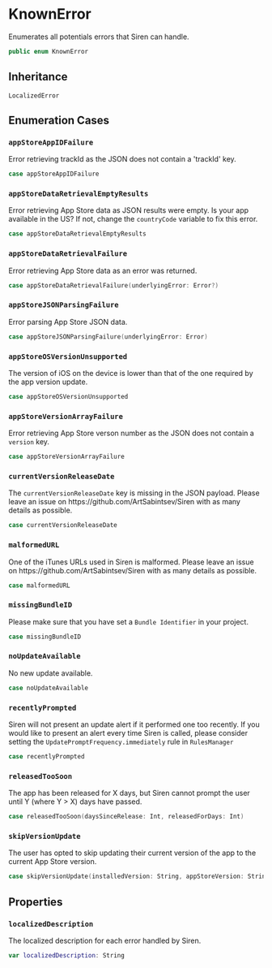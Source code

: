 # KnownError

Enumerates all potentials errors that Siren can handle.

``` swift
public enum KnownError
```

## Inheritance

`LocalizedError`

## Enumeration Cases

### `appStoreAppIDFailure`

Error retrieving trackId as the JSON does not contain a 'trackId' key.

``` swift
case appStoreAppIDFailure
```

### `appStoreDataRetrievalEmptyResults`

Error retrieving App Store data as JSON results were empty. Is your app available in the US? If not, change the `countryCode` variable to fix this error.

``` swift
case appStoreDataRetrievalEmptyResults
```

### `appStoreDataRetrievalFailure`

Error retrieving App Store data as an error was returned.

``` swift
case appStoreDataRetrievalFailure(underlyingError: Error?)
```

### `appStoreJSONParsingFailure`

Error parsing App Store JSON data.

``` swift
case appStoreJSONParsingFailure(underlyingError: Error)
```

### `appStoreOSVersionUnsupported`

The version of iOS on the device is lower than that of the one required by the app version update.

``` swift
case appStoreOSVersionUnsupported
```

### `appStoreVersionArrayFailure`

Error retrieving App Store verson number as the JSON does not contain a `version` key.

``` swift
case appStoreVersionArrayFailure
```

### `currentVersionReleaseDate`

The `currentVersionReleaseDate` key is missing in the JSON payload. Please leave an issue on https:​//github.com/ArtSabintsev/Siren with as many details as possible.

``` swift
case currentVersionReleaseDate
```

### `malformedURL`

One of the iTunes URLs used in Siren is malformed. Please leave an issue on https:​//github.com/ArtSabintsev/Siren with as many details as possible.

``` swift
case malformedURL
```

### `missingBundleID`

Please make sure that you have set a `Bundle Identifier` in your project.

``` swift
case missingBundleID
```

### `noUpdateAvailable`

No new update available.

``` swift
case noUpdateAvailable
```

### `recentlyPrompted`

Siren will not present an update alert if it performed one too recently. If you would like to present an alert every time Siren is called, please consider setting the `UpdatePromptFrequency.immediately` rule in `RulesManager`

``` swift
case recentlyPrompted
```

### `releasedTooSoon`

The app has been released for X days, but Siren cannot prompt the user until Y (where Y \> X) days have passed.

``` swift
case releasedTooSoon(daysSinceRelease: Int, releasedForDays: Int)
```

### `skipVersionUpdate`

The user has opted to skip updating their current version of the app to the current App Store version.

``` swift
case skipVersionUpdate(installedVersion: String, appStoreVersion: String)
```

## Properties

### `localizedDescription`

The localized description for each error handled by Siren.

``` swift
var localizedDescription: String
```
